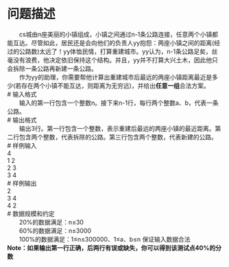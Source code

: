 <div id="pcont1" style="margin-top:20px; display:block;">

# 问题描述

<div class="pdcont">　　cs城由n座美丽的小镇组成，小镇之间通过n-1条公路连接，任意两个小镇都能互达。尽管如此，居民还是会向他们的负责人yy抱怨：两座小镇之间的距离(经过的公路数)太远了！yy体恤民情，打算重建城市。yy认为，n-1条公路足矣，丝毫没有浪费，他决定依旧保持这个结构。并且，yy并不打算大兴土木，因此他只会拆除一条公路再新建一条公路。<br/>
　　作为yy的助理，你需要帮他计算出重建城市后最远的两座小镇距离最近是多少(若存在两个小镇不能互达，则距离为无穷远)，并给出<b>任意一组</b>合法方案。</div>
# 输入格式

<div class="pdcont">　　输入的第一行包含一个整数n。接下来n-1行，每行两个整数a、b，代表一条公路。</div>
# 输出格式

<div class="pdcont">　　输出3行。第一行包含一个整数，表示重建后最远的两座小镇的最近距离。第二行包含两个整数，代表拆除的公路。第三行包含两个整数，代表新建的公路。</div>
# 样例输入

<div class="pddata">4<br/>
1 2<br/>
2 3<br/>
3 4</div>
# 样例输出

<div class="pddata">2<br/>
3 4<br/>
4 2</div>
# 数据规模和约定

<div class="pdcont">　　20%的数据满足：n≤30<br/>
　　60%的数据满足：n≤3000<br/>
　　100%的数据满足：1≤n≤300000、1≤a、b≤n 保证输入数据合法<br/>
<b>Note</b><b>：如果输出第一行正确，后两行有误或缺失，你可以得到该测试点40%</b><b>的分数</b></div>

</div>